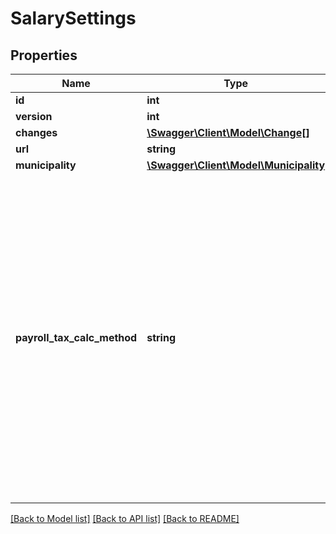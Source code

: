 # SalarySettings

## Properties
Name | Type | Description | Notes
------------ | ------------- | ------------- | -------------
**id** | **int** |  | [optional] 
**version** | **int** |  | [optional] 
**changes** | [**\Swagger\Client\Model\Change[]**](Change.md) |  | [optional] 
**url** | **string** |  | [optional] 
**municipality** | [**\Swagger\Client\Model\Municipality**](Municipality.md) |  | [optional] 
**payroll_tax_calc_method** | **string** | Define the Payroll Tax Calculation Method. AA General industries,BB Central government administration and health trusts, CC Exempted business sectors (and undertakings in economic difficulty),DD Agriculture and forestry, fisheries etc., EE Reporting of payroll withholding tax only,GG Road freight transport | 

[[Back to Model list]](../README.md#documentation-for-models) [[Back to API list]](../README.md#documentation-for-api-endpoints) [[Back to README]](../README.md)


